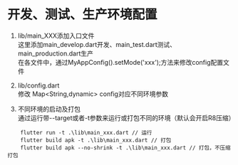 # 开发、测试、生产环境配置

1. lib/main_XXX添加入口文件  
这里添加main_develop.dart开发、main_test.dart测试、main_production.dart生产  
在各文件中，通过MyAppConfig().setMode('xxx');方法来修改config配置文件

2. lib/config.dart  
修改 Map<String,dynamic> config对应不同环境参数

3. 不同环境的启动及打包  
通过运行带--target或者-t参数来运行或打包不同的环境（默认会开启R8压缩）    
```
    flutter run -t .\lib\main_xxx.dart // 运行
    flutter build apk -t .\lib\main_xxx.dart // 打包
    flutter build apk --no-shrink -t .\lib\main_xxx.dart // 打包，不压缩打包
```